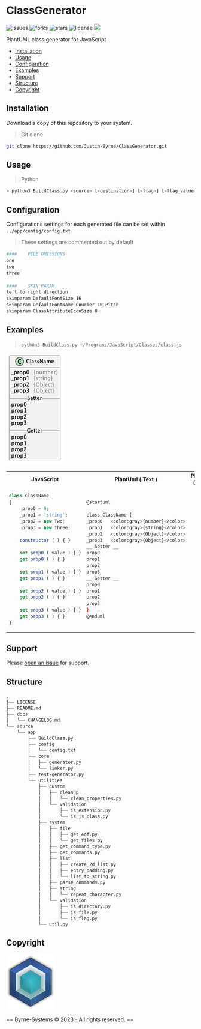 # ClassGenerator

![issues](https://img.shields.io/github/issues/Justin-Byrne/ClassGenerator)
![forks](https://img.shields.io/github/forks/Justin-Byrne/ClassGenerator)
![stars](https://img.shields.io/github/stars/Justin-Byrne/ClassGenerator)
![license](https://img.shields.io/github/license/Justin-Byrne/ClassGenerator)
<img src="https://img.shields.io/badge/Python-3.11.2-blue" />
 
PlantUML class generator for JavaScript

- [Installation](#installation)
- [Usage](#usage)
- [Configuration](#configuration)
- [Examples](#examples)
- [Support](#support)
- [Structure](#structure)
- [Copyright](#copyright)

## Installation

Download a copy of this repository to your system.

> Git clone

```sh
git clone https://github.com/Justin-Byrne/ClassGenerator.git
```

## Usage

> Python

```sh
> python3 BuildClass.py <source> [<destination>] [<flag>] [<flag_value>]
```

## Configuration

Configurations settings for each generated file can be set within `../app/config/config.txt`.

> These settings are commented out by default

```bash
#### 	FILE OMISSIONS
one
two
three

#### 	SKIN PARAM
left to right direction
skinparam DefaultFontSize 16
skinparam DefaultFontName Courier 10 Pitch
skinparam ClassAttributeIconSize 0

```

## Examples

> `python3 BuildClass.py ~/Programs/JavaScript/Classes/class.js`

<table>
<tr>
<th> JavaScript </th>
<th> PlantUml ( Text ) </th>
<th> PlantUml ( PNG ) </th>
</tr>
<tr>
<td>

```js
class ClassName
{
    _prop0 = 0;
    _prop1 = 'string';
    _prop2 = new Two;
    _prop3 = new Three;

    constructor ( ) { }

    set prop0 ( value ) { }
    get prop0 ( ) { }

    set prop1 ( value ) { }
    get prop1 ( ) { }

    set prop2 ( value ) { }
    get prop2 ( ) { }

    set prop3 ( value ) { }
    get prop3 ( ) { }
}

```
</td>
<td>

```bash
@startuml

class ClassName {
_prop0   <color:gray>{number}</color>
_prop1   <color:gray>{string}</color>
_prop2   <color:gray>{Object}</color>
_prop3   <color:gray>{Object}</color>
__ Setter __
prop0
prop1
prop2
prop3
__ Getter __
prop0
prop1
prop2
prop3
}
@enduml
```
</td>
</tr>
<img src="https://github.com/Justin-Byrne/ClassGenerator/blob/main/images/class.png">
</td>
</tr>
</table>

## Support

Please [open an issue](https://github.com/Justin-Byrne/ClassGenerator/issues/new) for support.


## Structure

```
.
├── LICENSE
├── README.md
├── docs
│   └── CHANGELOG.md
└── source
    └── app
        ├── BuildClass.py
        ├── config
        │   └── config.txt
        ├── core
        │   ├── generator.py
        │   └── linker.py
        ├── test-generator.py
        └── utilities
            ├── custom
            │   ├── cleanup
            │   │   └── clean_properties.py
            │   └── validation
            │       ├── is_extension.py
            │       └── is_js_class.py
            ├── system
            │   ├── file
            │   │   ├── get_eof.py
            │   │   └── get_files.py
            │   ├── get_command_type.py
            │   ├── get_commands.py
            │   ├── list
            │   │   ├── create_2d_list.py
            │   │   ├── entry_padding.py
            │   │   └── list_to_string.py
            │   ├── parse_commands.py
            │   ├── string
            │   │   └── repeat_character.py
            │   └── validation
            │       ├── is_directory.py
            │       ├── is_file.py
            │       └── is_flag.py
            └── util.py
```

## Copyright

![Byrne-Systems](https://github.com/Justin-Byrne/ClassGenerator/blob/main/images/cube_sm.png)

== Byrne-Systems © 2023 - All rights reserved. ==
